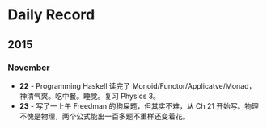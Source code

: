 # Daily Record

## 2015

### November

* **22** - Programming Haskell 读完了 Monoid/Functor/Applicatve/Monad，神清气爽。吃中餐。睡觉。复习 Physics 3。
* **23** - 写了一上午 Freedman 的狗屎题，但其实不难，从 Ch 21 开始写。物理不愧是物理，两个公式能出一百多题不重样还变着花。

